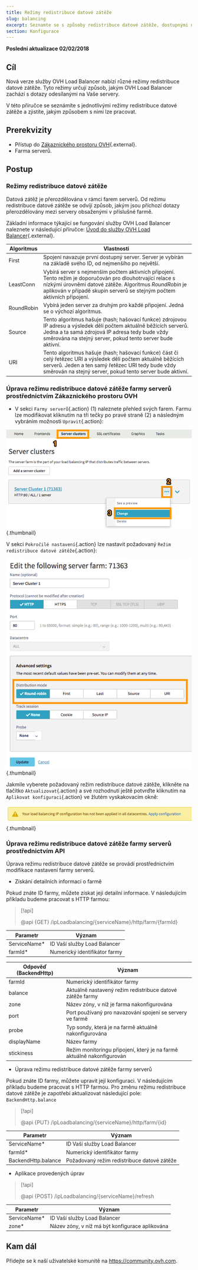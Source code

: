 ```yaml
---
title: Režimy redistribuce datové zátěže
slug: balancing
excerpt: Seznamte se s způsoby redistribuce datové zátěže, dostupnými na službě OVH Load Balancer
section: Konfigurace
---
```


**Poslední aktualizace 02/02/2018**

## Cíl

Nová verze služby OVH Load Balancer nabízí různé režimy redistribuce datové zátěže. Tyto režimy určují způsob, jakým OVH Load Balancer zachází s dotazy odesílanými na Vaše servery.

V této příručce se seznámíte s jednotlivými režimy redistribuce datové zátěže a zjistíte, jakým způsobem s nimi lze pracovat.

## Prerekvizity

- Přístup do [Zákaznického prostoru OVH](https://www.ovh.com/auth/?action=gotomanager){.external}.
- Farma serverů.


## Postup

### Režimy redistribuce datové zátěže

Datová zátěž je přerozdělována v rámci farem serverů. Od režimu redistribuce datové zátěže se odvíjí způsob, jakým jsou příchozí dotazy přerozdělovány mezi servery obsaženými v příslušné farmě.

Základní informace týkající se fungování služby OVH Load Balancer naleznete v následující příručce: [Úvod do služby OVH Load Balancer](https://docs.ovh.com/fr/load-balancer/iplb-presentation/){.external}.

|Algoritmus|Vlastnosti|
|---|---|
|First|Spojení navazuje první dostupný server. Server je vybírán na základě svého ID, od nejmenšího po největší.|
|LeastConn|Vybírá server s nejmenším počtem aktivních připojení. Tento režim je doporučován pro dlouhotrvající relace s nízkými úrovněmi datové zátěže. Algoritmus *RoundRobin* je aplikován v případě skupin serverů se stejným počtem aktivních připojení.|
|RoundRobin|Vybírá jeden server za druhým pro každé připojení. Jedná se o výchozí algoritmus.|
|Source|Tento algoritmus hašuje (hash; hašovací funkce) zdrojovou IP adresu a výsledek dělí počtem aktuálně běžících serverů. Jedna a ta samá zdrojová IP adresa tedy bude vždy směrována na stejný server, pokud tento server bude aktivní.|
|URI|Tento algoritmus hašuje (hash; hašovací funkce) část či celý řetězec URI a výsledek dělí počtem aktuálně běžících serverů. Jeden a ten samý řetězec URI tedy bude vždy směrován na stejný server, pokud tento server bude aktivní.|


### Úprava režimu redistribuce datové zátěže farmy serverů prostřednictvím Zákaznického prostoru OVH

- V sekci `Farmy serverů`{.action} (1) naleznete přehled svých farem. Farmu lze modifikovat kliknutím na tři tečky po pravé straně (2) a následným vybráním možnosti `Upravit`{.action}:

![Modifikace farmy](images/server_cluster_change.png){.thumbnail}

V sekci `Pokročilé nastavení`{.action} lze nastavit požadovaný `Režim redistribuce datové zátěže`{.action}:

![Modifikace farmy](images/distrib_mode_edit.png){.thumbnail}

Jakmile vyberete požadovaný režim redistribuce datové zátěže, klikněte na tlačítko `Aktualizovat`{.action} a své rozhodnutí ještě potvrďte kliknutím na `Aplikovat konfiguraci`{.action} ve žlutém vyskakovacím okně:

![Aplikace konfigurace](images/apply_config.png){.thumbnail}


### Úprava režimu redistribuce datové zátěže farmy serverů prostřednictvím API

Úprava režimu redistribuce datové zátěže se provádí prostřednictvím modifikace nastavení farmy serverů.

- Získání detailních informací o farmě

Pokud znáte ID farmy, můžete získat její detailní informace. V následujícím příkladu budeme pracovat s HTTP farmou:

> [!api]
>
> @api {GET} /ipLoadbalancing/{serviceName}/http/farm/{farmId}
> 

|Parametr|Význam|
|---|---|
|ServiceName*|ID Vaší služby Load Balancer|
|farmId*|Numerický identifikátor farmy|

|Odpověď (BackendHttp)|Význam|
|---|---|
|farmId|Numerický identifikátor farmy|
|balance|Aktuálně nastavený režim redistribuce datové zátěže farmy|
|zone|Název zóny, v níž je farma nakonfigurována|
|port|Port používaný pro navazování spojení se servery ve farmě|
|probe|Typ sondy, která je na farmě aktuálně nakonfigurována|
|displayName|Název farmy|
|stickiness|Režim monitoringu připojení, který je na farmě aktuálně nakonfigurován|

- Úprava režimu redistribuce datové zátěže farmy serverů

Pokud znáte ID farmy, můžete upravit její konfiguraci. V následujícím příkladu budeme pracovat s HTTP farmou. Pro změnu režimu redistribuce datové zátěže je zapotřebí aktualizovat následující pole:  `BackendHttp.balance`

> [!api]
>
> @api {PUT} /ipLoadbalancing/{serviceName}/http/farm/{id}
> 

|Parametr|Význam|
|---|---|
|ServiceName*|ID Vaší služby Load Balancer|
|farmId*|Numerický identifikátor farmy|
|BackendHttp.balance|Požadovaný režim redistribuce datové zátěže|

- Aplikace provedených úprav

> [!api]
>
> @api {POST} /ipLoadbalancing/{serviceName}/refresh
> 

|Parametr|Význam|
|---|---|
|ServiceName*|ID Vaší služby Load Balancer|
|zone*|Název zóny, v níž má být konfigurace aplikována|


## Kam dál

Přidejte se k naší uživatelské komunitě na <https://community.ovh.com>.
